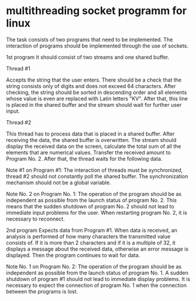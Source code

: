 # multithreading socket programm for linux


The task consists of two programs that need to be implemented. The interaction of programs should be implemented through the use of sockets.

1st program
It should consist of two streams and one shared buffer.

Thread #1

Accepts the string that the user enters. There should be a check that the string consists only of digits and does not exceed 64 characters. After checking, the string should be sorted in descending order and all elements whose value is even are replaced with Latin letters "KV". After that, this line is placed in the shared buffer and the stream should wait for further user input.

Thread #2

This thread has to process data that is placed in a shared buffer. After receiving the data, the shared buffer is overwritten. The stream should display the received data on the screen, calculate the total sum of all the elements that are numerical values. Transfer the received amount to Program No. 2. After that, the thread waits for the following data.

Note #1 on Program #1: The interaction of threads must be synchronized, thread #2 should not constantly poll the shared buffer. The synchronization mechanism should not be a global variable.

Note No. 2 on Program No. 1: The operation of the program should be as independent as possible from the launch status of program No. 2. This means that the sudden shutdown of program No. 2 should not lead to immediate input problems for the user. When restarting program No. 2, it is necessary to reconnect.

2nd program
Expects data from Program #1. When data is received, an analysis is performed of how many characters the transmitted value consists of. If it is more than 2 characters and if it is a multiple of 32, it displays a message about the received data, otherwise an error message is displayed. Then the program continues to wait for data.

Note No. 1 on Program No. 2: The operation of the program should be as independent as possible from the launch status of program No. 1. A sudden shutdown of program #1 should not lead to immediate display problems. It is necessary to expect the connection of program No. 1 when the connection between the programs is lost.
